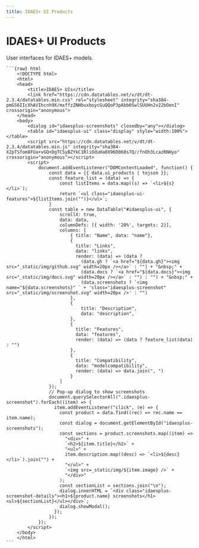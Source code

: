 ```yaml
---
title: IDAES+ UI Products
---
```

# IDAES+ UI Products
User interfaces for IDAES+ models.

````{datatemplate:yaml} data.yaml
```{raw} html
    <!DOCTYPE html>
    <html>
    <head>
        <title>IDAES+ UIs</title>
        <link href="https://cdn.datatables.net/v/dt/dt-2.3.4/datatables.min.css" rel="stylesheet" integrity="sha384-pmGS6IIcXhAVIhcnh9X/mxffzZNHbuxboycGuQQoP3pAbb0SwlSUUHn2v22bOenI" crossorigin="anonymous">
    </head>
    <body>
        <dialog id="idaesplus-screenshots" closedby="any"></dialog>
        <table id="idaesplus-ui" class="display" style="width:100%"></table>
        <script src="https://cdn.datatables.net/v/dt/dt-2.3.4/datatables.min.js" integrity="sha384-X2pTSfom8FUa+vGQ+DgTCSyBZYkC1RliOduHa0X96D060s7Q//fnOh3LcazRNHyo" crossorigin="anonymous"></script>
        <script>
            document.addEventListener("DOMContentLoaded", function() {
                const data = {{ data.ui_products | tojson }};
                const feature_list = (data) => {
                    const listItems = data.map((s) => `<li>${s}</li>`);
                    return `<ul class="idaesplus-ui-features">${listItems.join("")}</ul>`;
                }
                const table = new DataTable("#idaesplus-ui", {
                    scrollX: true,
                    data: data,
                    columnDefs: [{ width: '20%', targets: 2}],
                    columns: [
                        { title: "Name", data: "name"},
                        {
                          title: "Links",
                          data: "links",
                          render: (data) => (data ? 
                            (data.gh ? `<a href="${data.gh}"><img src="_static/img/github.svg" width=20px /></a>` : "") + "&nbsp;" + 
                            (data.docs ? `<a href="${data.docs}"><img src="_static/img/docs.svg" width=20px /></a>` : "") : "") + "&nbsp;" +
                            (data.screenshots ? `<img name="${data.screenshots}" ` + 'class="idaesplus-screenshot" src="_static/img/screenshot.svg" width=20px />' : "")
                        },
                        {
                            title: "Description",
                            data: "description",
                        },
                        {
                          title: "Features",
                          data: "features",
                          render: (data) => (data ? feature_list(data) : "")
                        },
                        {
                          title: "Compatibility",
                          data: "modelcompatibility",
                          render: (data) => data.join(", ")
                        }
                    ]
                });
                // Pop-up dialog to show screenshots
                document.querySelectorAll(".idaesplus-screenshot").forEach((item) => {
                  item.addEventListener("click", (e) => {
                    const product = data.find((rec) => rec.name == item.name);
                    const dialog = document.getElementById("idaesplus-screenshots");
                    const sections = product.screenshots.map((item) =>
                      "<div>" +
                      `<h2>${item.title}</h2>` +
                      "<ul>" + 
                      item.description.map((desc) => `<li>${desc}</li>`).join("") +
                      "</ul>" +
                      `<img src=_static/img/${item.image} />` +
                      "</div>"
                    );
                    const sectionList = sections.join("\n");
                    dialog.innerHTML = `<div class="idaesplus-screenshot-details"><h1>${product.name} screenshots</h1><ul>${sectionList}</ul></div>`;
                    dialog.showModal();
                  });
                });
            });
        </script>
    </body>
    </html>
```
````
